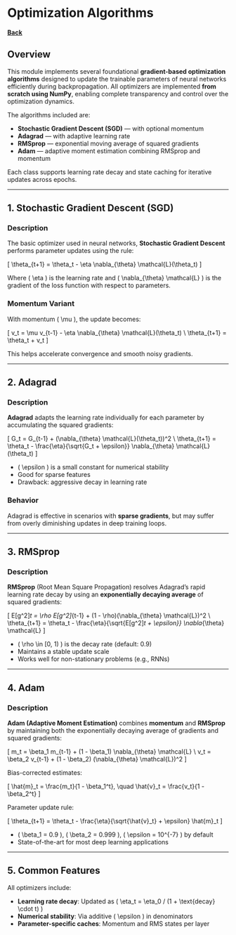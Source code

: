 # Optimization Algorithms

**[Back](../../README.md)**

## Overview

This module implements several foundational **gradient-based optimization algorithms** designed to update the trainable parameters of neural networks efficiently during backpropagation. All optimizers are implemented **from scratch using NumPy**, enabling complete transparency and control over the optimization dynamics.

The algorithms included are:

- **Stochastic Gradient Descent (SGD)** — with optional momentum
- **Adagrad** — with adaptive learning rate
- **RMSprop** — exponential moving average of squared gradients
- **Adam** — adaptive moment estimation combining RMSprop and momentum

Each class supports learning rate decay and state caching for iterative updates across epochs.

---

## 1. Stochastic Gradient Descent (SGD)

### Description

The basic optimizer used in neural networks, **Stochastic Gradient Descent** performs parameter updates using the rule:

\[
\theta_{t+1} = \theta_t - \eta \nabla_{\theta} \mathcal{L}(\theta_t)
\]

Where \( \eta \) is the learning rate and \( \nabla_{\theta} \mathcal{L} \) is the gradient of the loss function with respect to parameters.

### Momentum Variant

With momentum \( \mu \), the update becomes:

\[
v_t = \mu v_{t-1} - \eta \nabla_{\theta} \mathcal{L}(\theta_t) \\
\theta_{t+1} = \theta_t + v_t
\]

This helps accelerate convergence and smooth noisy gradients.

---

## 2. Adagrad

### Description

**Adagrad** adapts the learning rate individually for each parameter by accumulating the squared gradients:

\[
G_t = G_{t-1} + (\nabla_{\theta} \mathcal{L}(\theta_t))^2 \\
\theta_{t+1} = \theta_t - \frac{\eta}{\sqrt{G_t + \epsilon}} \nabla_{\theta} \mathcal{L}(\theta_t)
\]

- \( \epsilon \) is a small constant for numerical stability
- Good for sparse features
- Drawback: aggressive decay in learning rate

### Behavior

Adagrad is effective in scenarios with **sparse gradients**, but may suffer from overly diminishing updates in deep training loops.

---

## 3. RMSprop

### Description

**RMSprop** (Root Mean Square Propagation) resolves Adagrad’s rapid learning rate decay by using an **exponentially decaying average** of squared gradients:

\[
E[g^2]_t = \rho E[g^2]_{t-1} + (1 - \rho)(\nabla_{\theta} \mathcal{L})^2 \\
\theta_{t+1} = \theta_t - \frac{\eta}{\sqrt{E[g^2]_t + \epsilon}} \nabla_{\theta} \mathcal{L}
\]

- \( \rho \in [0, 1) \) is the decay rate (default: 0.9)
- Maintains a stable update scale
- Works well for non-stationary problems (e.g., RNNs)

---

## 4. Adam

### Description

**Adam (Adaptive Moment Estimation)** combines **momentum** and **RMSprop** by maintaining both the exponentially decaying average of gradients and squared gradients:

\[
m_t = \beta_1 m_{t-1} + (1 - \beta_1) \nabla_{\theta} \mathcal{L} \\
v_t = \beta_2 v_{t-1} + (1 - \beta_2) (\nabla_{\theta} \mathcal{L})^2
\]

Bias-corrected estimates:

\[
\hat{m}_t = \frac{m_t}{1 - \beta_1^t}, \quad \hat{v}_t = \frac{v_t}{1 - \beta_2^t}
\]

Parameter update rule:

\[
\theta_{t+1} = \theta_t - \frac{\eta}{\sqrt{\hat{v}_t} + \epsilon} \hat{m}_t
\]

- \( \beta_1 = 0.9 \), \( \beta_2 = 0.999 \), \( \epsilon = 10^{-7} \) by default
- State-of-the-art for most deep learning applications

---

## 5. Common Features

All optimizers include:

- **Learning rate decay**: Updated as \( \eta_t = \eta_0 / (1 + \text{decay} \cdot t) \)
- **Numerical stability**: Via additive \( \epsilon \) in denominators
- **Parameter-specific caches**: Momentum and RMS states per layer

